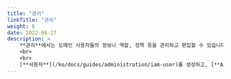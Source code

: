 ```yaml
---
title: "관리"
linkTitle: "관리"
weight: 6
date: 2022-06-27
description: >
    **관리**에서는 도메인 사용자들의 정보나 역할, 정책 등을 관리하고 편집할 수 있습니다.
    <br>
    <br>
    [**사용자**](/ko/docs/guides/administration/iam-user)를 생성하고, [**API 정책**](/ko/docs/guides/administration/iam-policy)이 연결된 [**역할**](/ko/docs/guides/administration/iam-role)을 부여해보세요.
---
```

